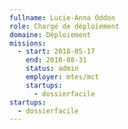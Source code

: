 ```yaml
---
fullname: Lucie-Anna Oddon
role: Chargé de déploiement
domaine: Déploiement
missions:
  - start: 2018-05-17
    end: 2018-08-31
    status: admin
    employer: mtes/mct
    startups:
      - dossierfacile
startups:
  - dossierfacile
---
```

